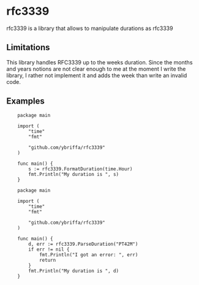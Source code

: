 # rfc3339
rfc3339 is a library that allows to manipulate durations as rfc3339

## Limitations

This library handles RFC3339 up to the weeks duration. Since the months and years notions are not clear enough to me
at the moment I write the library, I rather not implement it and adds the week than write an invalid code.

## Examples

```golang
    package main

    import (
        "time"
        "fmt"

        "github.com/ybriffa/rfc3339"
    )

    func main() {
        s := rfc3339.FormatDuration(time.Hour)
        fmt.Println("My duration is ", s)
    }
```

```golang
    package main

    import (
        "time"
        "fmt"

        "github.com/ybriffa/rfc3339"
    )

    func main() {
        d, err := rfc3339.ParseDuration("PT42M")
        if err != nil {
            fmt.Println("I got an error: ", err)
            return
        }
        fmt.Println("My duration is ", d)
    }
```